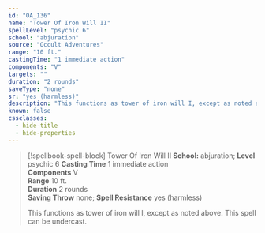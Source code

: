 ```yaml
---
id: "OA_136"
name: "Tower Of Iron Will II"
spellLevel: "psychic 6"
school: "abjuration"
source: "Occult Adventures"
range: "10 ft."
castingTime: "1 immediate action"
components: "V"
targets: ""
duration: "2 rounds"
saveType: "none"
sr: "yes (harmless)"
description: "This functions as tower of iron will I, except as noted above. This spell can be undercast."
known: false
cssclasses:
  - hide-title
  - hide-properties
---
```


> [!spellbook-spell-block] Tower Of Iron Will II
> **School:** abjuration; **Level** psychic 6
> **Casting Time** 1 immediate action  
> **Components** V  
> **Range** 10 ft.  
> **Duration** 2 rounds  
> **Saving Throw** none; **Spell Resistance** yes (harmless)
> 
> This functions as tower of iron will I, except as noted above. This spell can be undercast.